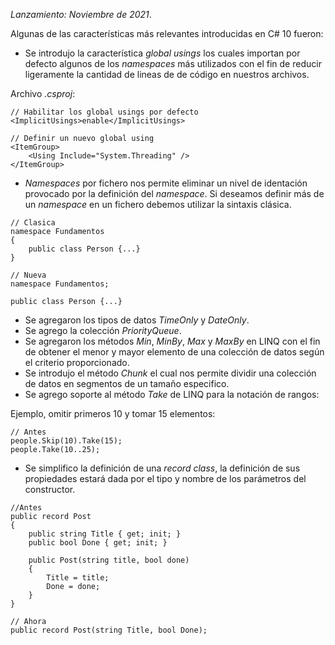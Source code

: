 *Lanzamiento: Noviembre de 2021*.

Algunas de las características más relevantes introducidas en C# 10 fueron:

- Se introdujo la característica *global usings* los cuales importan por defecto algunos de los *namespaces* más utilizados con el fin de reducir ligeramente la cantidad de lineas de de código en nuestros archivos.

Archivo *.csproj*:

```
// Habilitar los global usings por defecto
<ImplicitUsings>enable</ImplicitUsings>

// Definir un nuevo global using
<ItemGroup>
	<Using Include="System.Threading" />
</ItemGroup>
```

- *Namespaces* por fichero nos permite eliminar un nivel de identación provocado por la definición del *namespace*. Si deseamos definir más de un *namespace* en un fichero debemos utilizar la sintaxis clásica.

```
// Clasica
namespace Fundamentos
{
	public class Person {...}
}

// Nueva
namespace Fundamentos;

public class Person {...}
```

- Se agregaron los tipos de datos *TimeOnly* y *DateOnly*.
- Se agrego la colección *PriorityQueue*.
- Se agregaron los métodos *Min*, *MinBy*, *Max* y *MaxBy* en LINQ con el fin de obtener el menor y mayor elemento de una colección de datos según el criterio proporcionado.
- Se introdujo el método *Chunk* el cual nos permite dividir una colección de datos en segmentos de un tamaño especifico.
- Se agrego soporte al método *Take* de LINQ para la notación de rangos:

Ejemplo, omitir primeros 10 y tomar 15 elementos:

```
// Antes
people.Skip(10).Take(15);
people.Take(10..25);
```

- Se simplifico la definición de una *record class*, la definición de sus propiedades estará dada por el tipo y nombre de los parámetros del constructor.

```
//Antes
public record Post
{
	public string Title { get; init; }
	public bool Done { get; init; }

	public Post(string title, bool done)
	{
		Title = title;
		Done = done;
	}
}

// Ahora
public record Post(string Title, bool Done);
```